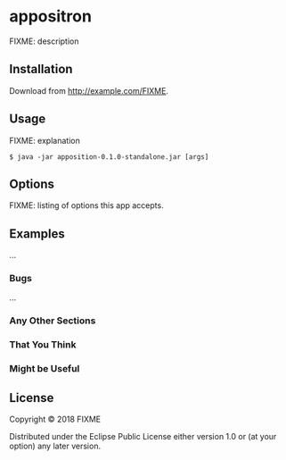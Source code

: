 # appositron

FIXME: description

## Installation

Download from http://example.com/FIXME.

## Usage

FIXME: explanation

    $ java -jar apposition-0.1.0-standalone.jar [args]

## Options

FIXME: listing of options this app accepts.

## Examples

...

### Bugs

...

### Any Other Sections
### That You Think
### Might be Useful

## License

Copyright © 2018 FIXME

Distributed under the Eclipse Public License either version 1.0 or (at
your option) any later version.
